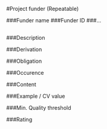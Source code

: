 #Project funder (Repeatable)



###Funder name
###Funder ID
###...

##

###Description
 
###Derivation
 
###Obligation	
 
###Occurence	
 
###Content 
 
###Example / CV value
 
###Min. Quality threshold	
 	
###Rating
